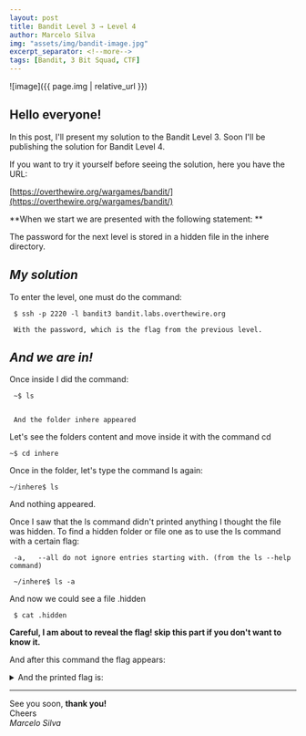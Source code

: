```yaml
---
layout: post
title: Bandit Level 3 → Level 4
author: Marcelo Silva
img: "assets/img/bandit-image.jpg"
excerpt_separator: <!--more-->
tags: [Bandit, 3 Bit Squad, CTF]
---
```


![image]({{ page.img | relative_url }})



## Hello everyone!


In this post, I'll present my solution to the Bandit Level 3. Soon I'll be publishing the solution for Bandit Level 4.

<!--more-->
If you want to try it yourself before seeing the solution, here you have the URL:


[https://overthewire.org/wargames/bandit/](https://overthewire.org/wargames/bandit/)



**When we start we are presented with the following statement: **



The password for the next level is stored in a hidden file in the inhere directory.



## *My solution*


To enter the level, one must do the command: 
     

     $ ssh -p 2220 -l bandit3 bandit.labs.overthewire.org

     With the password, which is the flag from the previous level.
    

## *And we are in!*     



Once inside I did the command:
    
     ~$ ls


     And the folder inhere appeared


Let's see the folders content and move inside it with the command cd


    ~$ cd inhere



Once in the folder, let's  type the command ls again:


    ~/inhere$ ls

    
And nothing appeared.
    
Once I saw that the ls command didn't printed anything I thought the file was hidden. 
To find a hidden folder or file one as to use the ls command with a certain flag:

     -a,   --all do not ignore entries starting with. (from the ls --help command)
     
     ~/inhere$ ls -a


And now we could see a file .hidden


     $ cat .hidden     


**Careful, I am about to reveal the flag! skip this part if you don't want to know it.**



And after this command the flag appears:

<details>
  <summary>And the printed flag is: </summary>
     {% highlight text %} pIwrPrtPN36QITSp3EQaw936yaFoFgAB {% endhighlight text %}
</details> 

----
See you soon, **thank you!**  
Cheers  
*Marcelo Silva*

